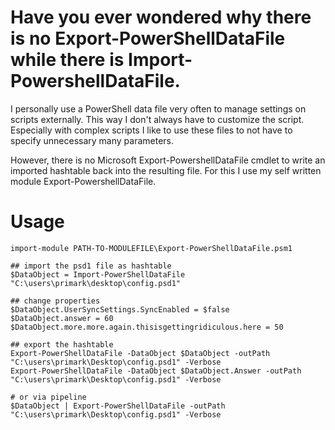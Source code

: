 # Have you ever wondered why there is no Export-PowerShellDataFile while there is Import-PowershellDataFile.

I personally use a PowerShell data file very often to manage settings on scripts externally. This way I don't always have to customize the script.
Especially with complex scripts I like to use these files to not have to specify unnecessary many parameters.

However, there is no Microsoft Export-PowershellDataFile cmdlet to write an imported hashtable back into the resulting file.
For this I use my self written module Export-PowershellDataFile.

# Usage
    import-module PATH-TO-MODULEFILE\Export-PowerShellDataFile.psm1
    
    ## import the psd1 file as hashtable
    $DataObject = Import-PowerShellDataFile "C:\users\primark\desktop\config.psd1"

    ## change properties
    $DataObject.UserSyncSettings.SyncEnabled = $false
    $DataObject.answer = 60
    $DataObject.more.more.again.thisisgettingridiculous.here = 50

    ## export the hashtable
    Export-PowerShellDataFile -DataObject $DataObject -outPath "C:\users\primark\Desktop\config.psd1" -Verbose
    Export-PowerShellDataFile -DataObject $DataObject.Answer -outPath "C:\users\primark\Desktop\config.psd1" -Verbose

    # or via pipeline
    $DataObject | Export-PowerShellDataFile -outPath "C:\users\primark\Desktop\config.psd1" -Verbose
